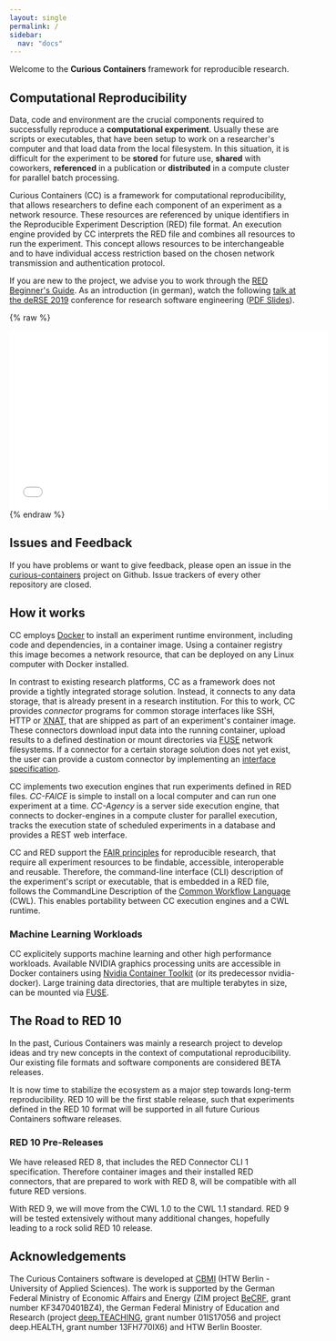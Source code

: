```yaml
---
layout: single
permalink: /
sidebar:
  nav: "docs"
---
```


Welcome to the **Curious Containers** framework for reproducible research.


## Computational Reproducibility

Data, code and environment are the crucial components required to successfully reproduce a **computational experiment**.
Usually these are scripts or executables, that have been setup to work on a researcher's computer and that load data from the local filesystem.
In this situation, it is difficult for the experiment to be **stored** for future use, **shared** with coworkers, **referenced** in a publication or **distributed** in a compute cluster for parallel batch processing.

Curious Containers (CC) is a framework for computational reproducibility, that allows researchers to define each component of an experiment as a network resource.
These resources are referenced by unique identifiers in the Reproducible Experiment Description (RED) file format.
An execution engine provided by CC interprets the RED file and combines all resources to run the experiment.
This concept allows resources to be interchangeable and to have individual access restriction based on the chosen network transmission and authentication protocol.

If you are new to the project, we advise you to work through the [RED Beginner's Guide](docs/red-beginners-guide).
As an introduction (in german), watch the following [talk at the deRSE 2019](https://www.de-rse.org/de/conf2019/talk/7LLTCN/) conference for research software engineering ([PDF Slides](https://www.de-rse.org/de/conf2019/talk/7LLTCN/slides.pdf)).

{% raw %}
<iframe width="560" height="315" scrolling="no" src="//av.tib.eu/player/42497" frameborder="0" allowfullscreen></iframe>
{% endraw %}


## Issues and Feedback

If you have problems or want to give feedback, please open an issue in the [curious-containers](https://github.com/curious-containers/curious-containers/issues) project on Github. Issue trackers of every other repository are closed.


## How it works

CC employs [Docker](https://www.docker.com/) to install an experiment runtime environment, including code and dependencies, in a container image.
Using a container registry this image becomes a network resource, that can be deployed on any Linux computer with Docker installed.

In contrast to existing research platforms, CC as a framework does not provide a tightly integrated storage solution.
Instead, it connects to any data storage, that is already present in a research institution.
For this to work, CC provides *connector* programs for common storage interfaces like SSH, HTTP or [XNAT](http://xnat.org/), that are shipped as part of an experiment's container image.
These connectors download input data into the running container, upload results to a defined destination or mount directories via [FUSE](https://de.wikipedia.org/wiki/Filesystem_in_Userspace) network filesystems.
If a connector for a certain storage solution does not yet exist, the user can provide a custom connector by implementing an [interface specification](/docs/red-connector-cli-1).

CC implements two execution engines that run experiments defined in RED files.
*CC-FAICE* is simple to install on a local computer and can run one experiment at a time.
*CC-Agency* is a server side execution engine, that connects to docker-engines in a compute cluster for parallel execution, tracks the execution state of scheduled experiments in a database and provides a REST web interface.

CC and RED support the [FAIR principles](https://www.force11.org/fairprinciples) for reproducible research, that require all experiment resources to be findable, accessible, interoperable and reusable.
Therefore, the command-line interface (CLI) description of the experiment's script or executable, that is embedded in a RED file, follows the CommandLine Description of the [Common Workflow Language](https://www.commonwl.org/v1.0/CommandLineTool.html) (CWL).
This enables portability between CC execution engines and a CWL runtime.


### Machine Learning Workloads

CC explicitely supports machine learning and other high performance workloads.
Available NVIDIA graphics processing units are accessible in Docker containers using [Nvidia Container Toolkit](https://github.com/NVIDIA/nvidia-docker) (or its predecessor nvidia-docker).
Large training data directories, that are multiple terabytes in size, can be mounted via [FUSE](https://de.wikipedia.org/wiki/Filesystem_in_Userspace).


## The Road to RED 10

In the past, Curious Containers was mainly a research project to develop ideas and try new concepts in the context of computational reproducibility. Our existing file formats and software components are considered BETA releases.

It is now time to stabilize the ecosystem as a major step towards long-term reproducibility. RED 10 will be the first stable release, such that experiments defined in the RED 10 format will be supported in all future Curious Containers software releases.


### RED 10 Pre-Releases

We have released RED 8, that includes the RED Connector CLI 1 specification. Therefore container images and their installed RED connectors, that are prepared to work with RED 8, will be compatible with all future RED versions.

With RED 9, we will move from the CWL 1.0 to the CWL 1.1 standard. RED 9 will be tested extensively without many additional changes, hopefully leading to a rock solid RED 10 release.


## Acknowledgements

The Curious Containers software is developed at [CBMI](https://cbmi.htw-berlin.de/) (HTW Berlin - University of Applied Sciences). The work is supported by the German Federal Ministry of Economic Affairs and Energy (ZIM project [BeCRF](https://www.htw-berlin.de/forschung/online-forschungskatalog/projekte/projekt/?eid=2170), grant number KF3470401BZ4), the German Federal Ministry of Education and Research (project [deep.TEACHING](https://www.deep-teaching.org/), grant number 01IS17056 and project deep.HEALTH, grant number 13FH770IX6) and HTW Berlin Booster.
